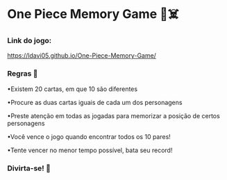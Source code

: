 # One Piece Memory Game 🧠☠️

### Link do jogo:

https://ldavi05.github.io/One-Piece-Memory-Game/

### Regras 📃

•Existem 20 cartas, em que 10 são diferentes

•Procure as duas cartas iguais de cada um dos personagens

•Preste atenção em todas as jogadas para memorizar a posição de certos personagens

•Você vence o jogo quando encontrar todos os 10 pares!

•Tente vencer no menor tempo possível, bata seu record!

### Divirta-se! 🌟
